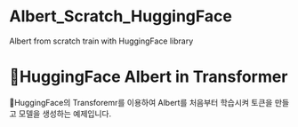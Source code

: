 # Albert_Scratch_HuggingFace
Albert from scratch train with HuggingFace library

# 🤗HuggingFace Albert in Transformer

🤗HuggingFace의 Transforemr를 이용하여 Albert를 처음부터 학습시켜 토큰을 만들고 모델을 생성하는 예제입니다.
